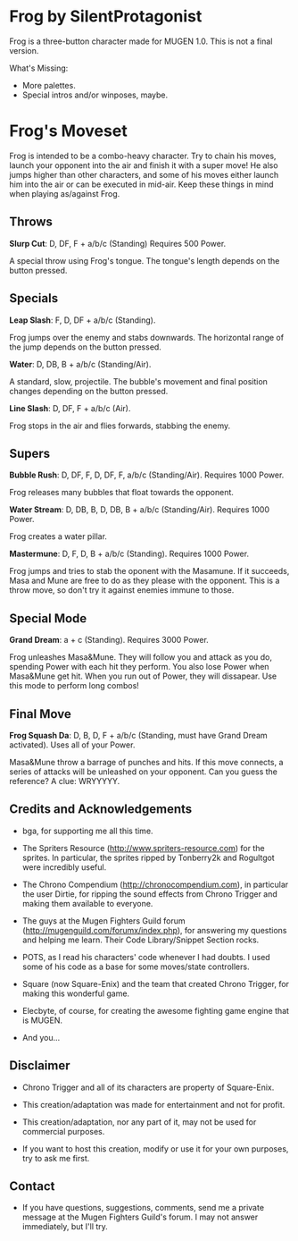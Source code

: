 
Frog by SilentProtagonist 
================================

Frog is a three-button character made for MUGEN 1.0.
This is not a final version.

What's Missing:

- More palettes.
- Special intros and/or winposes, maybe.


Frog's Moveset
==============

Frog is intended to be a combo-heavy character. Try to chain his moves, 
launch your opponent into the air and finish it with a super move!
He also jumps higher than other characters, and some of his moves 
either launch him into the air or can be executed in mid-air. 
Keep these things in mind when playing as/against Frog.


Throws
--------------

**Slurp Cut**: D, DF, F + a/b/c (Standing) Requires 500 Power.

A special throw using Frog's tongue. The tongue's length depends on 
the button pressed.


Specials
--------

**Leap Slash**: F, D, DF + a/b/c (Standing).

Frog jumps over the enemy and stabs downwards.
The horizontal range of the jump depends on the button pressed.

**Water**: D, DB, B + a/b/c (Standing/Air).

A standard, slow, projectile.
The bubble's movement and final position changes depending on the
button pressed.

**Line Slash**: D, DF, F + a/b/c (Air).

Frog stops in the air and flies forwards, stabbing the enemy.


Supers
------

**Bubble Rush**: D, DF, F, D, DF, F, a/b/c (Standing/Air). Requires 1000 Power.

Frog releases many bubbles that float towards the opponent.

**Water Stream**: D, DB, B, D, DB, B + a/b/c (Standing/Air). Requires 1000 Power.

Frog creates a water pillar.

**Mastermune**: D, F, D, B + a/b/c (Standing). Requires 1000 Power.

Frog jumps and tries to stab the oponent with the Masamune.
If it succeeds, Masa and Mune are free to do as they please
with the opponent. This is a throw move, so don't try it against
enemies immune to those.

Special Mode
------------

**Grand Dream**: a + c (Standing). Requires 3000 Power.

Frog unleashes Masa&Mune. They will follow you and attack as you do, 
spending Power with each hit they perform. You also lose Power when 
Masa&Mune get hit. When you run out of Power, they will dissapear.
Use this mode to perform long combos!

Final Move
----------

**Frog Squash Da**: D, B, D, F + a/b/c (Standing, must have Grand Dream activated). Uses all of your Power.

Masa&Mune throw a barrage of punches and hits. If this move connects, 
a series of attacks will be unleashed on your opponent. Can you guess
the reference? A clue: WRYYYYY.


Credits and Acknowledgements
----------------------------

- bga, for supporting me all this time.

- The Spriters Resource (http://www.spriters-resource.com) for the sprites. In particular,
  the sprites ripped by Tonberry2k and Rogultgot were incredibly useful.

- The Chrono Compendium (http://chronocompendium.com), in particular the user Dirtie, for
  ripping the sound effects from Chrono Trigger and making them available to everyone.

- The guys at the Mugen Fighters Guild forum (http://mugenguild.com/forumx/index.php),
  for answering my questions and helping me learn. Their Code Library/Snippet Section rocks.

- POTS, as I read his characters' code whenever I had doubts. I used some of his code as a
  base for some moves/state controllers.

- Square (now Square-Enix) and the team that created Chrono Trigger, for making this
wonderful game.

- Elecbyte, of course, for creating the awesome fighting game engine that is MUGEN.

- And you...


Disclaimer
----------

- Chrono Trigger and all of its characters are property of Square-Enix.

- This creation/adaptation was made for entertainment and not for profit.

- This creation/adaptation, nor any part of it, may not be used for commercial purposes. 

- If you want to host this creation, modify or use it for your own purposes,
  try to ask me first.


Contact
-------

- If you have questions, suggestions, comments, send me a private message at the Mugen Fighters Guild's forum.
  I may not answer immediately, but I'll try.